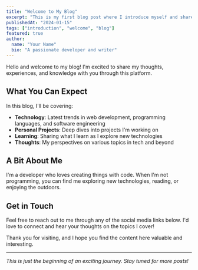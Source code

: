 ```yaml
---
title: "Welcome to My Blog"
excerpt: "This is my first blog post where I introduce myself and share what you can expect from this blog."
publishedAt: "2024-01-15"
tags: ["introduction", "welcome", "blog"]
featured: true
author:
  name: "Your Name"
  bio: "A passionate developer and writer"
---
```


Hello and welcome to my blog! I'm excited to share my thoughts, experiences, and knowledge with you through this platform.

## What You Can Expect

In this blog, I'll be covering:

- **Technology**: Latest trends in web development, programming languages, and software engineering
- **Personal Projects**: Deep dives into projects I'm working on
- **Learning**: Sharing what I learn as I explore new technologies
- **Thoughts**: My perspectives on various topics in tech and beyond

## A Bit About Me

I'm a developer who loves creating things with code. When I'm not programming, you can find me exploring new technologies, reading, or enjoying the outdoors.

## Get in Touch

Feel free to reach out to me through any of the social media links below. I'd love to connect and hear your thoughts on the topics I cover!

Thank you for visiting, and I hope you find the content here valuable and interesting.

---

_This is just the beginning of an exciting journey. Stay tuned for more posts!_
